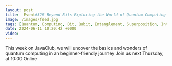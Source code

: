 ```yaml
---
layout: post
title:  Event#326 Beyond Bits Exploring the World of Quantum Computing by Ivan Verhun
image: /images/feed.jpg
tags: [Quantum, Computing, Bit, Qubit, Entanglement, Superposition, Interference, Probability]
date: 2024-06-11 10:20:42 +0000
video: 
---
```


This week on JavaClub, we will uncover the basics and wonders of quantum computing in an beginner-friendly journey
Join us next Thursday, at 10:00 Online
